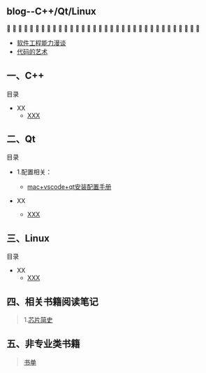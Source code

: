 ## blog--C++/Qt/Linux

:balloon: :balloon: :balloon: :balloon: :balloon: :balloon: :balloon: :balloon: :balloon: :balloon: :balloon: :balloon: :balloon: :balloon: :balloon: :balloon: :balloon: :balloon: :balloon: :balloon: :balloon: :balloon: :balloon: :balloon: :balloon: :balloon: :balloon: :balloon: :balloon: :balloon: :balloon: :balloon: :balloon: :balloon: 
  * [软件工程能力漫谈](https://github.com/Seasons123/blog--C-Qt-Linux/issues/3)
  * [代码的艺术](https://github.com/Seasons123/blog--C-Qt-Linux/issues/4)


## 一、C++          

目录

* XX
    * [XXX](https://github.com/Seasons123)
    

## 二、Qt   

目录

* 1.配置相关：<br/>
    * [mac+vscode+qt安装配置手册](https://github.com/Seasons123/blog--C-Qt-Linux/issues/1)

* XX
    * [XXX](https://github.com/Seasons123)


## 三、Linux    

目录

* XX
    * [XXX](https://github.com/Seasons123)
 
 
 ## 四、相关书籍阅读笔记
  
  > 1.[芯片简史](https://github.com/Seasons123/blog-C_Linux_Chip/issues/5)


  ## 五、非专业类书籍
  
  > [书单](https://github.com/Seasons123/blog-UX-Designer/issues/11)






